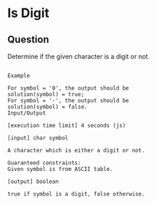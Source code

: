# Is Digit

## Question

Determine if the given character is a digit or not.

```

Example

For symbol = '0', the output should be
solution(symbol) = true;
For symbol = '-', the output should be
solution(symbol) = false.
Input/Output

[execution time limit] 4 seconds (js)

[input] char symbol

A character which is either a digit or not.

Guaranteed constraints:
Given symbol is from ASCII table.

[output] boolean

true if symbol is a digit, false otherwise.

```
